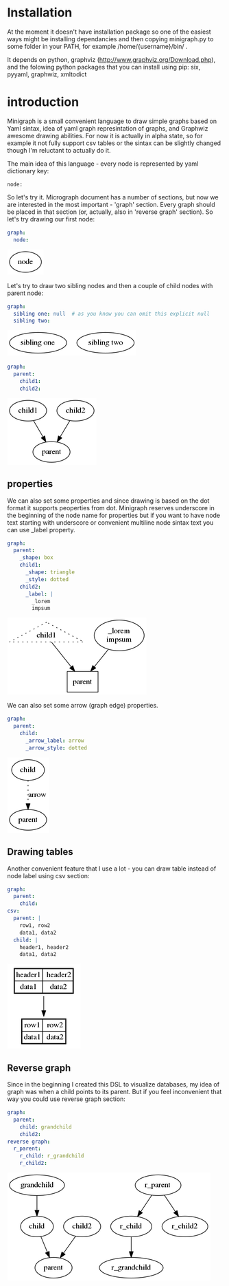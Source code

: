 
# Installation
At the moment it doesn't have installation package so one of the easiest ways might be installing dependancies and then copying minigraph.py to some folder in your PATH, for example /home/{username}/bin/ .

It depends on python, graphviz (http://www.graphviz.org/Download.php), and the folowing python packages that you can install using pip: six, pyyaml, graphwiz, xmltodict 


# introduction
Minigraph is a small convenient language to draw simple graphs based on Yaml sintax, idea of yaml graph represintation of graphs, and Graphwiz awesome drawing abilities. For now it is actually in alpha state, so for example it not fully support csv tables or the sintax can be slightly changed though I'm reluctant to actually do it.

The main idea of this language - every node is represented by yaml dictionary key: 
    
    node:

So let's try it. Micrograph document has a number of sections, but now we are interested in the most important - 'graph' section. Every graph should be placed in that section (or, actually, also in 'reverse graph' section). 
So let's try drawing our first node:


```yaml
graph:
  node:
```




![png](output_2_0.png)



Let's try to draw two sibling nodes and then a couple of child nodes with parent node:


```yaml
graph:
  sibling one: null  # as you know you can omit this explicit null
  sibling two:
```




![png](output_4_0.png)




```yaml
graph:
  parent:
    child1:
    child2:
```




![png](output_5_0.png)



## properties
We can also set some properties and since drawing is based on the dot format it supports peoperties from dot.
Minigraph reserves underscore in the beginning of the node name for properties but if you want to have node text starting with underscore or convenient multiline node sintax text you can use _label property.



```yaml
graph:
  parent:
    _shape: box
    child1:
      _shape: triangle
      _style: dotted
    child2:
      _label: |
        _lorem
        impsum
```




![png](output_7_0.png)



We can also set some arrow (graph edge) properties.


```yaml
graph:
  parent:
    child:
      _arrow_label: arrow
      _arrow_style: dotted
```




![png](output_9_0.png)



## Drawing tables
Another convenient feature that I use a lot - you can draw table instead of node label using csv section:


```yaml
graph:
  parent:
    child:
csv:
  parent: |
    row1, row2
    data1, data2
  child: |
    header1, header2
    data1, data2
```




![png](output_11_0.png)



## Reverse graph
Since in the beginning I created this DSL to visualize databases, my idea of graph was when a child points to its parent.
But if you feel inconvenient that way you could use reverse graph section:


```yaml
graph:
  parent:
    child: grandchild
    child2:
reverse graph:
  r_parent:
    r_child: r_grandchild
    r_child2:
```




![png](output_13_0.png)

